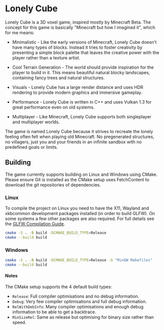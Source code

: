 # Lonely Cube

Lonely Cube is a 3D voxel game, inspired mostly by Minecraft Beta. The
concept for this game is basically "Minecraft but how I imagined it",
which for me means:

* Minimalistic - Like the early versions of Minecraft, Lonely Cube
doesn't have many types of blocks. Instead it tries to foster
creativity by presenting a simple block palette that leaves the
creative power with the player rather than a texture artist.

* Cool Terrain Generation - The world should provide inspiration for
the player to build in it. This means beautiful natural blocky
landscapes, containing fancy trees and natural structures.

* Visuals - Lonely Cube has a large render distance and uses HDR
rendering to provide modern graphics and immersive gameplay.

* Performance - Lonely Cube is written in C++ and uses Vulkan 1.3 for
great performance even on old systems.

* Multiplayer - Like Minecraft, Lonely Cube supports both singleplayer
and multiplayer worlds.

The game is named Lonely Cube because it strives to recreate the
lonely feeling often felt when playing old Minecraft. No pregenerated
structures, no villagers, just you and your friends in an infinite
sandbox with no predefined goals or limits.

## Building

The game currently supports building on Linux and Windows using CMake.
Please ensure Git is installed as the CMake setup uses FetchContent to
download the git repositories of dependencies.

### Linux

To compile the project on Linux you need to have the X11, Wayland and
xkbcommon development packages installed (in order to build GLFW). On
some systems a few other packages are also required. For full details
see the [GLFW Compilation Guide](https://www.glfw.org/docs/latest/compile.html#compile_deps_wayland).

```sh
cmake -S . -B build -DCMAKE_BUILD_TYPE=Release
cmake --build build
```

### Windows

```sh
cmake -S . -B build -DCMAKE_BUILD_TYPE=Release -G "MinGW Makefiles"
cmake --build build
```

#### Notes
The CMake setup supports the 4 default build types:
* `Release`: Full compiler optimisations and no debug information.
* `Debug`: Very few compiler optimisations and full debug information.
* `RelWithDebInfo`: Many compiler optimisations and enough debug
information to be able to get a backtrace.
* `MinSizeRel`: Same as release but optimising for binary size rather
than speed.
